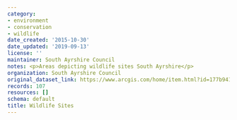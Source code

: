 ```yaml
---
category:
- environment
- conservation
- wildlife
date_created: '2015-10-30'
date_updated: '2019-09-13'
license: ''
maintainer: South Ayrshire Council
notes: <p>Areas depicting wildlife sites South Ayrshire</p>
organization: South Ayrshire Council
original_dataset_link: https://www.arcgis.com/home/item.html?id=177b941c716b4aada41ade02cd687d30
records: 107
resources: []
schema: default
title: Wildlife Sites
---
```

